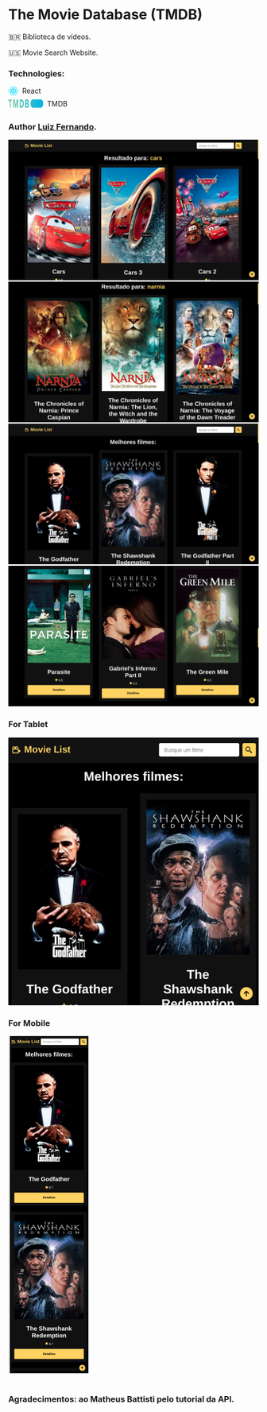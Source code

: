 # The Movie Database (TMDB)

🇧🇷 Biblioteca de vídeos.

🇺🇸 Movie Search Website.

 ### Technologies:
<div style='display: flex; gap: 0.5rem; margin-top: 0.5rem'><img width='20px' src='./src/assets/react.svg' /> React
</div>

<div style='display: flex; gap: 0.5rem; margin-top: 0.5rem; margin-bottom: 2em'><img width='70px' src='./src/assets/blue_short.svg' /> TMDB
</div>

### Author [Luiz Fernando](https://www.linkedin.com/in/lfoalves/).

<img src='./src/assets/layout/5-search.png' />
<img src='./src/assets/layout/6-search-details.png' />
<img src='./src/assets/layout/1-home.png' />
<img src='./src/assets/layout/2-home-details.png' />

### For Tablet

<img src='./src/assets/layout/3-home-tablet.png' />

### For Mobile
<img src='./src/assets/layout/4-home-mobile.png' />

#

### Agradecimentos: ao Matheus Battisti pelo tutorial da API.

